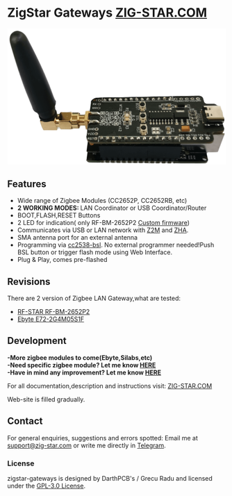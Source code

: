 # ZigStar Gateways [ZIG-STAR.COM](https://zig-star.com)

![](/img/Default.png)

## Features

- Wide range of Zigbee Modules (CC2652P, CC2652RB, etc)
- <b> 2 WORKING MODES: </b> LAN Coordinator or USB Coordinator/Router
- BOOT,FLASH,RESET Buttons
- 2 LED for indication( only RF-BM-2652P2 [Custom firmware](https://github.com/jethome-ru/zigbee-firmware/tree/master/ti/coordinator/cc2652))
- Communicates via USB or LAN network with [Z2M](https://www.zigbee2mqtt.io/) and [ZHA](https://www.home-assistant.io/integrations/zha/).
- SMA antenna port for an external antenna
- Programming via [cc2538-bsl](https://github.com/JelmerT/cc2538-bsl). No external programmer needed!Push BSL button or trigger flash mode using Web Interface.
- Plug & Play, comes pre-flashed

## Revisions

There are 2 version of Zigbee LAN Gateway,what are tested:

- [RF-STAR RF-BM-2652P2](https://github.com/mercenaruss/zigstar_gateways/raw/main/files/Gerbers/Gerber_WT32_RF-BM-2652P2.zip)
- [Ebyte E72-2G4M05S1F](https://github.com/mercenaruss/zigstar_gateways/raw/main/files/Gerbers/Gerber_WT32_E72-2G4M05S1F.zip)

## Development

<b> -More zigbee modules to come(Ebyte,Silabs,etc) </b><br>
<b> -Need specific zigbee module? Let me know [HERE](https://zig-star.com/about/#contact) </b><br>
<b> -Have in mind any improvement? Let me know [HERE](https://zig-star.com/about/#contact) </b>

For all documentation,description and instructions visit: [ZIG-STAR.COM](https://zig-star.com)

Web-site is filled gradually.

## Contact 
For general enquiries, suggestions and errors spotted: Email me at support@zig-star.com or write me directly in [Telegram](https://t.me/mercenaruss).

### License
zigstar-gateways is designed by DarthPCB's / Grecu Radu and licensed under the [GPL-3.0 License](https://opensource.org/licenses/GPL-3.0). 